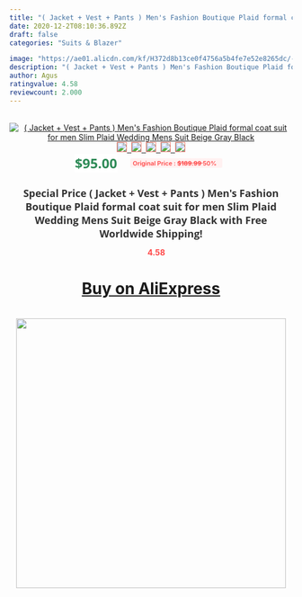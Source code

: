 ```yaml
---
title: "( Jacket + Vest + Pants ) Men's Fashion Boutique Plaid formal coat suit for men Slim Plaid Wedding Mens Suit Beige Gray Black"
date: 2020-12-2T08:10:36.892Z
draft: false
categories: "Suits & Blazer"

image: "https://ae01.alicdn.com/kf/H372d8b13ce0f4756a5b4fe7e52e8265dc/-Jacket-Vest-Pants-Men-s-Fashion-Boutique-Plaid-formal-coat-suit-for-men-Slim-Plaid.jpg"
description: "( Jacket + Vest + Pants ) Men's Fashion Boutique Plaid formal coat suit for men Slim Plaid Wedding Mens Suit Beige Gray Black"
author: Agus
ratingvalue: 4.58
reviewcount: 2.000
---
```

<br>
<div style="text-align: center;">
<a href="https://s.click.aliexpress.com/e/_A4FeF7" target="_blank" rel="nofollow noopener noreferrer"><img alt="( Jacket + Vest + Pants ) Men's Fashion Boutique Plaid formal coat suit for men Slim Plaid Wedding Mens Suit Beige Gray Black" class="magnifier-image" src="https://ae01.alicdn.com/kf/H372d8b13ce0f4756a5b4fe7e52e8265dc/-Jacket-Vest-Pants-Men-s-Fashion-Boutique-Plaid-formal-coat-suit-for-men-Slim-Plaid.jpg_640x640.jpg">
<br>
<img style="border:1px solid salmon" src="https://ae01.alicdn.com/kf/H372d8b13ce0f4756a5b4fe7e52e8265dc/-Jacket-Vest-Pants-Men-s-Fashion-Boutique-Plaid-formal-coat-suit-for-men-Slim-Plaid.jpg_120x120.jpg">&nbsp;&nbsp;<img style="border:1px solid salmon" src="https://ae01.alicdn.com/kf/Hf63bfbe32d3d47bf83441a7cf68e8cf4W/-Jacket-Vest-Pants-Men-s-Fashion-Boutique-Plaid-formal-coat-suit-for-men-Slim-Plaid.jpg_120x120.jpg">&nbsp;&nbsp;<img style="border:1px solid salmon" src="https://ae01.alicdn.com/kf/H65841aa7dbf94139887be9b990587b1a3/-Jacket-Vest-Pants-Men-s-Fashion-Boutique-Plaid-formal-coat-suit-for-men-Slim-Plaid.jpg_120x120.jpg">&nbsp;&nbsp;<img style="border:1px solid salmon" src="https://ae01.alicdn.com/kf/H71593090d6214edb863a9274a0c1db777/-Jacket-Vest-Pants-Men-s-Fashion-Boutique-Plaid-formal-coat-suit-for-men-Slim-Plaid.jpg_120x120.jpg">&nbsp;&nbsp;<img style="border:1px solid salmon" src="https://ae01.alicdn.com/kf/H9ed21c61d82f421a8ea22fdc77257996q/-Jacket-Vest-Pants-Men-s-Fashion-Boutique-Plaid-formal-coat-suit-for-men-Slim-Plaid.jpg_120x120.jpg"></a></div><br0>
<div style="text-align: center;"><span style="background-color: white; border: 0px; box-sizing: border-box; color: seagreen; display: inline-block; font-family: &quot;open sans&quot; , &quot;arial&quot; , &quot;helvetica&quot; , sans-serif , &quot;heiti&quot;; font-size: 24px; font-stretch: inherit; font-weight: 700; line-height: inherit; margin: 0px 10px 0px 0px; padding: 0px; vertical-align: middle;">$95.00 </span>
<span style="background: rgb(255 , 241 , 241); border-radius: 3px; border: 0px; box-sizing: border-box; color: #ff4747; display: inline-block; font-family: inherit; font-size: 12px; font-stretch: inherit; font-style: inherit; font-variant: inherit; font-weight: 600; line-height: inherit; margin: 0px; padding: 2px 5px; transform: scale(0.9); vertical-align: middle;">Original Price : <b style="text-decoration: line-through;">$189.99 </b> 50%&nbsp;&nbsp;</span></div>
<h1 style="color: #333333; display: inline-block; font-family: &quot;open sans&quot; , &quot;arial&quot; , &quot;helvetica&quot; , sans-serif , &quot;heiti&quot;; font-size: 18px; font-stretch: inherit; font-weight: 700; text-align: center;">Special Price ( Jacket + Vest + Pants ) Men's Fashion Boutique Plaid formal coat suit for men Slim Plaid Wedding Mens Suit Beige Gray Black with Free Worldwide Shipping!</h1>
<div style="color: #ff4747; text-align: center;">
<img src="https://4.bp.blogspot.com/-M0ZcTcb-5uY/XleCXlxnR4I/AAAAAAAAAEc/OrjgMkXV1oMQFaCRZj5HQwOCBcu3w1FegCPcBGAYYCw/s1600/star.png" style="height: 15px;">&nbsp;<b>4.58</b></div>
<div class="button_cont" align="center"><a class="buynow_a" href="https://s.click.aliexpress.com/e/_A4FeF7" target="_blank" rel="nofollow noopener noreferrer"><H1>Buy on AliExpress</H1></a></div><br>
<div class="separator" style="clear: both; text-align: center;">
<img src="https://lh3.googleusercontent.com/-pTy5HemUv9M/XlePHvY0dAI/AAAAAAAAAE4/0nX5iRUoIWY8eMW9Dpxeirr157OZliDIgCLcBGAsYHQ/s1600/badge.gif" width="480">
</div>
